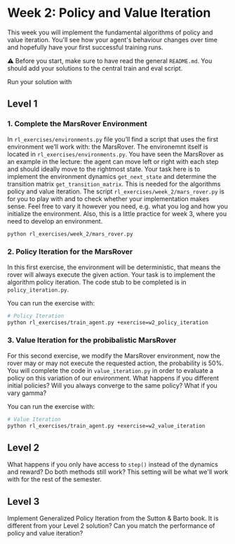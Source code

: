 # Week 2: Policy and Value Iteration
This week you will implement the fundamental algorithms of policy and value iteration. You'll see how your agent's behaviour changes over time and hopefully have your first successful training runs.

⚠ Before you start, make sure to have read the general `README.md`.
You should add your solutions to the central train and eval script.

Run your solution with




## Level 1
### 1. Complete the MarsRover Environment
In `rl_exercises/environments.py` file you’ll find a script that uses the first environment we’ll work with: the MarsRover.
The environemnt itself is located in `rl_exercises/environments.py`.
You have seen the MarsRover as an example in the lecture: the agent can move left or right with each step and should ideally move to the rightmost state. 
Your task here is to implement the environment dynamics `get_next_state` and determine
the transition matrix `get_transition_matrix`. This is needed for the algorithms policy and value iteration.
The script `rl_exercises/week_2/mars_rover.py` is for you to play with and to check whether your implementation
makes sense. Feel free to vary it however you need, e.g. what you log and how you initialize the environment.
Also, this is a little practice for week 3, where you need to develop an environment.
```bash
python rl_exercises/week_2/mars_rover.py
```

### 2. Policy Iteration for the MarsRover
In this first exercise, the environment will be deterministic, that means the rover
will always execute the given action. Your task is to implement the algorithm policy iteration.
The code stub to be completed is in `policy_iteration.py`.

You can run the exercise with:
```bash
# Policy Iteration
python rl_exercises/train_agent.py +exercise=w2_policy_iteration
```

### 3. Value Iteration for the probibalistic MarsRover
For this second exercise, we modify the MarsRover environment, now the rover may or may not execute the requested action, the probability is 50%. 
You will complete the code in `value_iteration.py` in order
to evaluate a policy on this variation of our environment.
What happens if you different initial policies? Will you always converge to the same policy? What if you vary gamma?

You can run the exercise with:
```bash
# Value Iteration
python rl_exercises/train_agent.py +exercise=w2_value_iteration
```

## Level 2
What happens if you only have access to `step()` instead of the dynamics and reward? Do both methods still work? This setting will be what we'll work with for the rest of the semester.

## Level 3
Implement Generalized Policy Iteration from the Sutton & Barto book. It is different from your Level 2 solution? Can you match the performance of policy and value iteration?